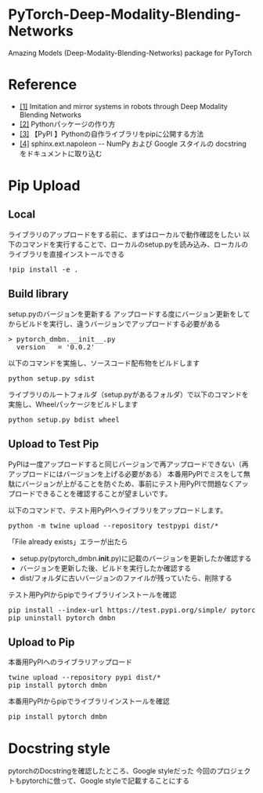 # PyTorch-Deep-Modality-Blending-Networks
Amazing Models (Deep-Modality-Blending-Networks) package for PyTorch

# Reference

* [[1]](https://www.sciencedirect.com/science/article/pii/S0893608021004329?via%3Dihub) Imitation and mirror systems in robots through Deep Modality Blending Networks
* [[2]](https://qiita.com/studio_haneya/items/9aad8f9ede11e58b41a8) Pythonパッケージの作り方
* [[3]](https://qiita.com/c60evaporator/items/e1ecccab07a607487dcf) 【PyPI 】Pythonの自作ライブラリをpipに公開する方法
* [[4]](https://www.sphinx-doc.org/ja/master/usage/extensions/napoleon.html) sphinx.ext.napoleon -- NumPy および Google スタイルの docstring をドキュメントに取り込む

# Pip Upload
## Local
ライブラリのアップロードをする前に、まずはローカルで動作確認をしたい
以下のコマンドを実行することで、ローカルのsetup.pyを読み込み、ローカルのライブラリを直接インストールできる
<pre>
!pip install -e .
</pre>

## Build library
setup.pyのバージョンを更新する
アップロードする度にバージョン更新をしてからビルドを実行し、違うバージョンでアップロードする必要がある
<pre>
> pytorch_dmbn.__init__.py
__version__ = '0.0.2'
</pre>

以下のコマンドを実施し、ソースコード配布物をビルドします
<pre>
python setup.py sdist
</pre>

ライブラリのルートフォルダ（setup.pyがあるフォルダ）で以下のコマンドを実施し、Wheelパッケージをビルドします
<pre>
python setup.py bdist_wheel
</pre>

## Upload to Test Pip
PyPIは一度アップロードすると同じバージョンで再アップロードできない（再アップロードにはバージョンを上げる必要がある）
本番用PyPIでミスをして無駄にバージョンが上がることを防ぐため、事前にテスト用PyPIで問題なくアップロードできることを確認することが望ましいです。

以下のコマンドで、テスト用PyPIへライブラリをアップロードします。
<pre>
python -m twine upload --repository testpypi dist/*
</pre>
「File already exists」エラーが出たら
* setup.py(pytorch_dmbn.__init__.py)に記載のバージョンを更新したか確認する
* バージョンを更新した後、ビルドを実行したか確認する
* dist/フォルダに古いバージョンのファイルが残っていたら、削除する

テスト用PyPIからpipでライブラリインストールを確認
<pre>
pip install --index-url https://test.pypi.org/simple/ pytorch_dmbn
pip uninstall pytorch_dmbn
</pre>

## Upload to Pip
本番用PyPIへのライブラリアップロード
<pre>
twine upload --repository pypi dist/*
pip install pytorch_dmbn
</pre>

本番用PyPIからpipでライブラリインストールを確認
<pre>
pip install pytorch_dmbn
</pre>

# Docstring style
pytorchのDocstringを確認したところ、Google styleだった
今回のプロジェクトもpytorchに倣って、Google styleで記載することにする